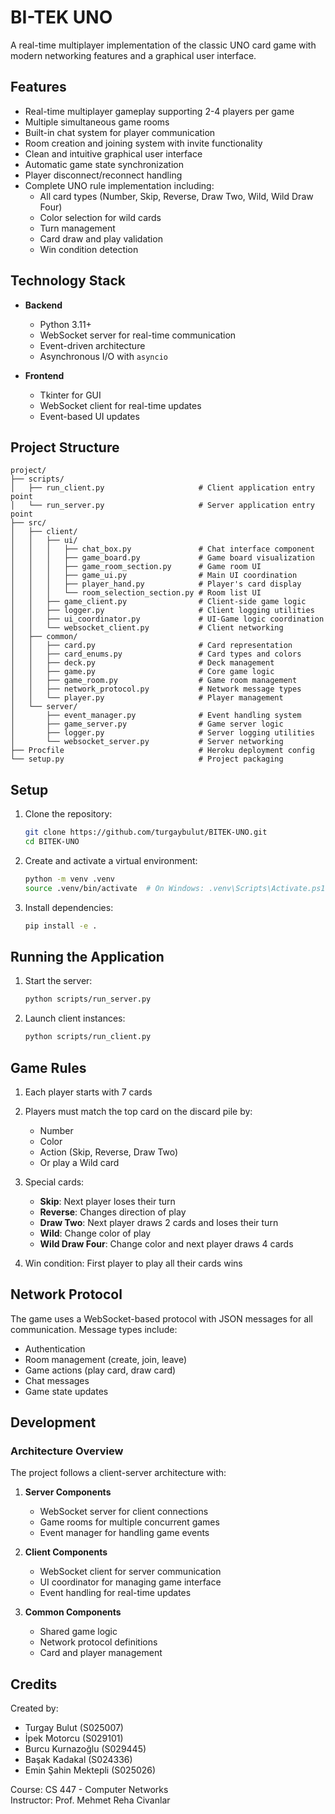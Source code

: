 # BI-TEK UNO

A real-time multiplayer implementation of the classic UNO card game with modern networking features and a graphical user interface.

## Features

- Real-time multiplayer gameplay supporting 2-4 players per game
- Multiple simultaneous game rooms
- Built-in chat system for player communication
- Room creation and joining system with invite functionality
- Clean and intuitive graphical user interface
- Automatic game state synchronization
- Player disconnect/reconnect handling
- Complete UNO rule implementation including:
  - All card types (Number, Skip, Reverse, Draw Two, Wild, Wild Draw Four)
  - Color selection for wild cards
  - Turn management
  - Card draw and play validation
  - Win condition detection

## Technology Stack

- **Backend**
  - Python 3.11+
  - WebSocket server for real-time communication
  - Event-driven architecture
  - Asynchronous I/O with `asyncio`

- **Frontend**
  - Tkinter for GUI
  - WebSocket client for real-time updates
  - Event-based UI updates

## Project Structure

```plaintext
project/
├── scripts/
│   ├── run_client.py                     # Client application entry point
│   └── run_server.py                     # Server application entry point
├── src/
│   ├── client/
│   │   ├── ui/
│   │   │   ├── chat_box.py               # Chat interface component
│   │   │   ├── game_board.py             # Game board visualization
│   │   │   ├── game_room_section.py      # Game room UI
│   │   │   ├── game_ui.py                # Main UI coordination
│   │   │   ├── player_hand.py            # Player's card display
│   │   │   └── room_selection_section.py # Room list UI
│   │   ├── game_client.py                # Client-side game logic
│   │   ├── logger.py                     # Client logging utilities
│   │   ├── ui_coordinator.py             # UI-Game logic coordination
│   │   └── websocket_client.py           # Client networking
│   ├── common/
│   │   ├── card.py                       # Card representation
│   │   ├── card_enums.py                 # Card types and colors
│   │   ├── deck.py                       # Deck management
│   │   ├── game.py                       # Core game logic
│   │   ├── game_room.py                  # Game room management
│   │   ├── network_protocol.py           # Network message types
│   │   └── player.py                     # Player management
│   └── server/
│       ├── event_manager.py              # Event handling system
│       ├── game_server.py                # Game server logic
│       ├── logger.py                     # Server logging utilities
│       └── websocket_server.py           # Server networking 
├── Procfile                              # Heroku deployment config    
└── setup.py                              # Project packaging
```

## Setup

1. Clone the repository:

   ```bash
   git clone https://github.com/turgaybulut/BITEK-UNO.git
   cd BITEK-UNO
   ```

2. Create and activate a virtual environment:

   ```bash
   python -m venv .venv
   source .venv/bin/activate  # On Windows: .venv\Scripts\Activate.ps1
   ```

3. Install dependencies:

   ```bash
   pip install -e .
   ```

## Running the Application

1. Start the server:

   ```bash
   python scripts/run_server.py
   ```

2. Launch client instances:

   ```bash
   python scripts/run_client.py
   ```

## Game Rules

1. Each player starts with 7 cards
2. Players must match the top card on the discard pile by:
   - Number
   - Color
   - Action (Skip, Reverse, Draw Two)
   - Or play a Wild card

3. Special cards:
   - **Skip**: Next player loses their turn
   - **Reverse**: Changes direction of play
   - **Draw Two**: Next player draws 2 cards and loses their turn
   - **Wild**: Change color of play
   - **Wild Draw Four**: Change color and next player draws 4 cards

4. Win condition: First player to play all their cards wins

## Network Protocol

The game uses a WebSocket-based protocol with JSON messages for all communication. Message types include:

- Authentication
- Room management (create, join, leave)
- Game actions (play card, draw card)
- Chat messages
- Game state updates

## Development

### Architecture Overview

The project follows a client-server architecture with:

1. **Server Components**
   - WebSocket server for client connections
   - Game rooms for multiple concurrent games
   - Event manager for handling game events

2. **Client Components**
   - WebSocket client for server communication
   - UI coordinator for managing game interface
   - Event handling for real-time updates

3. **Common Components**
   - Shared game logic
   - Network protocol definitions
   - Card and player management

## Credits

Created by:

- Turgay Bulut (S025007)
- İpek Motorcu (S029101)
- Burcu Kurnazoğlu (S029445)
- Başak Kadakal (S024336)
- Emin Şahin Mektepli (S025026)

Course: CS 447 - Computer Networks  
Instructor: Prof. Mehmet Reha Civanlar
